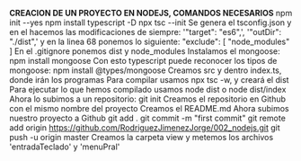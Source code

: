 **CREACION DE UN PROYECTO EN NODEJS, COMANDOS NECESARIOS**
npm init --yes
npm install typescript -D
npx tsc --init
Se genera el tsconfig.json y en el hacemos las modificaciones de siempre: '"target": "es6",', '"outDir": "./dist",' y en la linea 68 ponemos lo siguiente:
  "exclude": [
    "node_modules"
  ]
En el .gitignore ponemos dist y node_modules
Instalamos el mongoose:
npm install mongoose
Con esto typescript puede reconocer los tipos de mongoose:
npm install @types/mongoose
Creamos src y dentro index.ts, donde irán los programas
Para compilar usamos npx tsc -w, y creará el dist
Para ejecutar lo que hemos compilado usamos node dist o node dist/index
Ahora lo subimos a un repositorio:
git init
Creamos el repositorio en Github con el mismo nombre del proyecto
Creamos el README.md
Ahora subimos nuestro proyecto a Github
git add .
git commit -m "first commit"
git remote add origin https://github.com/RodriguezJimenezJorge/002_nodejs.git
git push -u origin master
Creamos la carpeta view y metemos los archivos 'entradaTeclado' y 'menuPral'